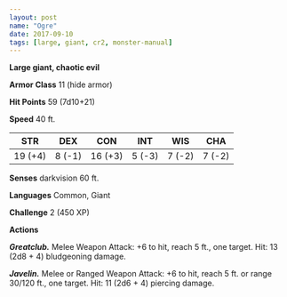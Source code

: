 ```yaml
---
layout: post
name: "Ogre"
date: 2017-09-10
tags: [large, giant, cr2, monster-manual]
---
```


**Large giant, chaotic evil**

**Armor Class** 11 (hide armor)

**Hit Points** 59 (7d10+21)

**Speed** 40 ft.

|   STR   |   DEX   |   CON   |   INT   |   WIS   |   CHA   |
|:-----:|:-----:|:-----:|:-----:|:-----:|:-----:|
| 19 (+4) | 8 (-1) | 16 (+3) | 5 (-3) | 7 (-2) | 7 (-2) |

**Senses** darkvision 60 ft.

**Languages** Common, Giant

**Challenge** 2 (450 XP)

**Actions**

***Greatclub.*** Melee Weapon Attack: +6 to hit, reach 5 ft., one target. Hit: 13 (2d8 + 4) bludgeoning damage.

***Javelin.*** Melee or Ranged Weapon Attack: +6 to hit, reach 5 ft. or range 30/120 ft., one target. Hit: 11 (2d6 + 4) piercing damage.

